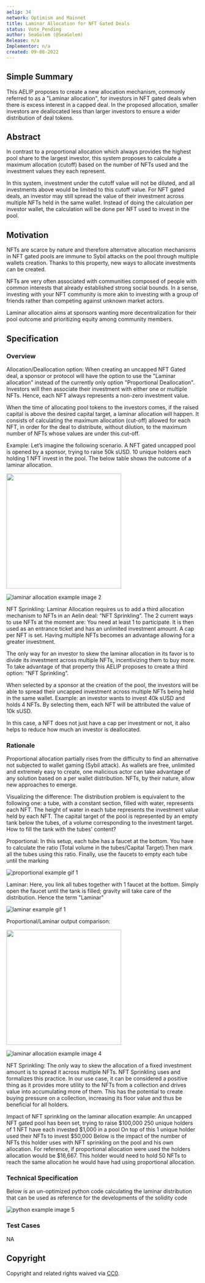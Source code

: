 ```yaml
---
aelip: 34
network: Optimism and Mainnet
title: Laminar Allocation for NFT Gated Deals
status: Vote_Pending
author: SeaGolem (@SeaGolem)
Release: n/a
Implementor: n/a
created: 09-08-2022
---
```


## Simple Summary

This AELIP proposes to create a new allocation mechanism, commonly referred to as a "Laminar allocation", for investors in NFT gated deals when there is excess interest in a capped deal. In the proposed allocation, smaller investors are deallocated less than larger investors to ensure a wider distribution of deal tokens.

## Abstract

In contrast to a proportional allocation which always provides the highest pool share to the largest investor, this system proposes to calculate a maximum allocation (cutoff) based on the number of NFTs used and the investment values they each represent.

In this system, investment under the cutoff value will not be diluted, and all investments above would be limited to this cutoff value. For NFT gated deals, an investor may still spread the value of their investment across multiple NFTs held in the same wallet. Instead of doing the calculation per investor wallet, the calculation will be done per NFT used to invest in the pool.

## Motivation

NFTs are scarce by nature and therefore alternative allocation mechanisms in NFT gated pools are immune to Sybil attacks on the pool through multiple wallets creation. Thanks to this property, new ways to allocate investments can be created.

NFTs are very often associated with communities composed of people with common interests that already established strong social bounds. In a sense, investing with your NFT community is more akin to investing with a group of friends rather than competing against unknown market actors.

Laminar allocation aims at sponsors wanting more decentralization for their pool outcome and prioritizing equity among community members.

## Specification

### Overview

Allocation/Deallocation option:
When creating an uncapped NFT Gated deal, a sponsor or protocol will have the option to use the "Laminar allocation" instead of the currently only option "Proportional Deallocation". Investors will then associate their investment with either one or multiple NFTs. Hence, each NFT always represents a non-zero investment value.

When the time of allocating pool tokens to the investors comes, if the raised capital is above the desired capital target, a laminar allocation will happen. It consists of calculating the maximum allocation (cut-off) allowed for each NFT, in order for the deal to distribute, without dilution, to the maximum number of NFTs whose values are under this cut-off.

Example:
Let’s imagine the following scenario. A NFT gated uncapped pool is opened by a sponsor, trying to raise 50k sUSD. 10 unique holders each holding 1 NFT invest in the pool. The below table shows the outcome of a laminar allocation.

<img src="/laminar_1.png"  width="300" height="300">

![laminar allocation example image 2](/laminar_2.png 'Laminar Allocation')

NFT Sprinkling:
Laminar Allocation requires us to add a third allocation mechanism to NFTs in an Aelin deal: “NFT Sprinkling”. The 2 current ways to use NFTs at the moment are:
You need at least 1 to participate. It is then used as an entrance ticket and has an unlimited investment amount.
A cap per NFT is set. Having multiple NFTs becomes an advantage allowing for a greater investment.

The only way for an investor to skew the laminar allocation in its favor is to divide its investment across multiple NFTs, incentivizing them to buy more. To take advantage of that property this AELIP proposes to create a third option: “NFT Sprinkling”.

When selected by a sponsor at the creation of the pool, the investors will be able to spread their uncapped investment across multiple NFTs being held in the same wallet. Example: an investor wants to invest 40k sUSD and holds 4 NFTs. By selecting them, each NFT will be attributed the value of 10k sUSD.

In this case, a NFT does not just have a cap per investment or not, it also helps to reduce how much an investor is deallocated.

### Rationale

Proportional allocation partially rises from the difficulty to find an alternative not subjected to wallet gaming (Sybil attack). As wallets are free, unlimited and extremely easy to create, one malicious actor can take advantage of any solution based on a per wallet distribution. NFTs, by their nature, allow new approaches to emerge.

Visualizing the difference:
The distribution problem is equivalent to the following one: a tube, with a constant section, filled with water, represents each NFT. The height of water in each tube represents the investment value held by each NFT. The capital target of the pool is represented by an empty tank below the tubes, of a volume corresponding to the investment target. How to fill the tank with the tubes' content?

Proportional:
In this setup, each tube has a faucet at the bottom. You have to calculate the ratio (Total volume in the tubes/Capital Target).Then mark all the tubes using this ratio. Finally, use the faucets to empty each tube until the marking

![proportional example gif 1](/proportional.gif 'Proportional')

Laminar:
Here, you link all tubes together with 1 faucet at the bottom.
Simply open the faucet until the tank is filled; gravity will take care of the distribution. Hence the term "Laminar"

![laminar example gif 1](/laminar.gif 'Laminar')

Proportional/Laminar output comparison:

<img src="/laminar_3.png"  width="300" height="300">

![laminar allocation example image 4](/laminar_4.png 'Laminar vs Proportional')

NFT Sprinkling:
The only way to skew the allocation of a fixed investment amount is to spread it across multiple NFTs. NFT Sprinkling uses and formalizes this practice. In our use case, it can be considered a positive thing as it provides more utility to the NFTs from a collection and drives value into accumulating more of them. This has the potential to create buying pressure on a collection, increasing its floor value and thus be beneficial for all holders.

Impact of NFT sprinkling on the laminar allocation example:
An uncapped NFT gated pool has been set, trying to raise $100,000
250 unique holders of 1 NFT have each invested $1,000 in a pool
On top of this 1 unique holder used their NFTs to invest $50,000
Below is the impact of the number of NFTs this holder uses with NFT sprinkling on the pool and his own allocation. For reference, if proportional allocation were used the holders allocation would be $16,667.
This holder would need to hold 50 NFTs to reach the same allocation he would have had using proportional allocation.

### Technical Specification

Below is an un-optimized python code calculating the laminar distribution that can be used as reference for the developments of the solidity code

![python example image 5](/python_example.png 'Laminar in Python')

### Test Cases

NA

## Copyright

Copyright and related rights waived via [CC0](https://creativecommons.org/publicdomain/zero/1.0/).
